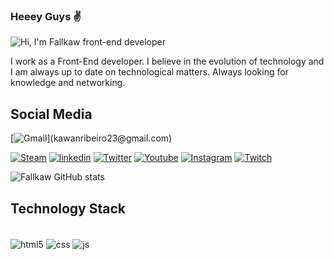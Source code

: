 

### Heeey Guys ✌️

![Hi, I'm Fallkaw front-end developer](https://github.com/fallkaw/Fallkaw/assets/144706831/b58cbfe2-86e3-460c-b82d-2294a568cd2e)


I work as a Front-End developer. I believe in the evolution of technology and I am always up to date on technological matters. Always looking for knowledge and networking.

## Social Media
[![Gmail]([https://img.shields.io/badge/Steam-000000?style=for-the-badge&logo=steam&logoColor=white](https://img.shields.io/badge/Gmail-D14836?style=for-the-badge&logo=gmail&logoColor=white))](kawanribeiro23@gmail.com) 

[![Steam](https://img.shields.io/badge/Steam-000000?style=for-the-badge&logo=steam&logoColor=white)](https://steamcommunity.com/id/fallkaw/)
[![linkedin](https://img.shields.io/badge/LinkedIn-0077B5?style=for-the-badge&logo=linkedin&logoColor=white)](https://www.linkedin.com/in/kawan-ribeiro-9a1340144/)
[![Twitter](https://img.shields.io/badge/Twitter-1DA1F2?style=for-the-badge&logo=twitter&logoColor=white)](https://twitter.com/fallkaw)
[![Youtube](https://img.shields.io/badge/YouTube-FF0000?style=for-the-badge&logo=youtube&logoColor=white)](https://www.youtube.com/@fallkaw6618)
[![Instagram](https://img.shields.io/badge/Instagram-E4405F?style=for-the-badge&logo=instagram&logoColor=white)](https://www.instagram.com/fallkaw)
[![Twitch](https://img.shields.io/badge/Twitch-9146FF?style=for-the-badge&logo=twitch&logoColor=white)](https://twitch.tv/fallkaw)

![Fallkaw GitHub stats](https://github-readme-stats.vercel.app/api?username=fallkaw&show_icons=true&theme=radical)

## Technology Stack 

<div style="display: inline_block"><br/>
 <img align="center" alt="html5"src="https://img.shields.io/badge/HTML5-E34F26?style=for-the-badge&logo=html5&logoColor=white" />
<img align="center" alt="css" src="https://img.shields.io/badge/CSS3-1572B6?style=for-the-badge&logo=css3&logoColor=white" />
<img align="center" alt="js" src="https://img.shields.io/badge/JavaScript-F7DF1E?style=for-the-badge&logo=javascript&logoColor=black" />
</div/>
